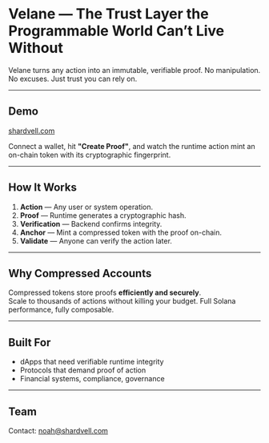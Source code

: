 # Velane — The Trust Layer the Programmable World Can’t Live Without

Velane turns any action into an immutable, verifiable proof. No manipulation. No excuses. Just trust you can rely on.

---

## Demo
[shardvell.com](https://shardvell.com)  

Connect a wallet, hit **"Create Proof"**, and watch the runtime action mint an on-chain token with its cryptographic fingerprint.

---

## How It Works
1. **Action** — Any user or system operation.
2. **Proof** — Runtime generates a cryptographic hash.
3. **Verification** — Backend confirms integrity.
4. **Anchor** — Mint a compressed token with the proof on-chain.
5. **Validate** — Anyone can verify the action later.

---

## Why Compressed Accounts
Compressed tokens store proofs **efficiently and securely**.  
Scale to thousands of actions without killing your budget. Full Solana performance, fully composable.

---

## Built For
- dApps that need verifiable runtime integrity  
- Protocols that demand proof of action  
- Financial systems, compliance, governance  

---

## Team
Contact: noah@shardvell.com
